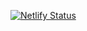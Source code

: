 
[![Netlify Status](https://api.netlify.com/api/v1/badges/54f47bc8-0b8d-4880-a97e-105988a162b4/deploy-status)](https://app.netlify.com/sites/trusting-shockley-4aebfd/deploys)
